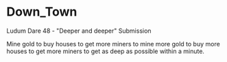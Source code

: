 # Down_Town

Ludum Dare 48 - "Deeper and deeper" Submission

Mine gold to buy houses to get more miners to mine more gold to buy more houses to get more miners to get as deep as possible within a minute.
